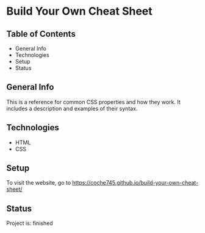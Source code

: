 # Build Your Own Cheat Sheet
## Table of Contents
+ General Info
+ Technologies
+ Setup
+ Status
## General Info
This is a reference for common CSS properties and how they work. It includes a description and examples of their syntax.
## Technologies
+ HTML
+ CSS
## Setup
To visit the website, go to https://coche745.github.io/build-your-own-cheat-sheet/
## Status
Project is: finished